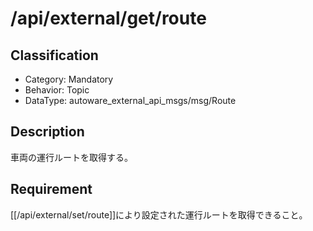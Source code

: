 # /api/external/get/route

## Classification

- Category: Mandatory
- Behavior: Topic
- DataType: autoware_external_api_msgs/msg/Route

## Description

車両の運行ルートを取得する。

## Requirement

[[/api/external/set/route]]により設定された運行ルートを取得できること。
